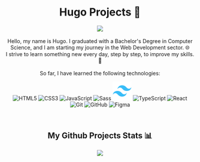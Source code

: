 <!--
**HugoProjects/HugoProjects** is a ✨ _special_ ✨ repository because its `README.md` (this file) appears on your GitHub profile.

Here are some ideas to get you started:

- 🔭 I’m currently working on ...
- 🌱 I’m currently learning ...
- 👯 I’m looking to collaborate on ...
- 🤔 I’m looking for help with ...
- 💬 Ask me about ...
- 📫 How to reach me: ...
- 😄 Pronouns: ...
- ⚡ Fun fact: ...

Para Gifs, ![GIF legal](https://media1.giphy.com/exemplo-de-gif)
Para badges personalizadas, use Shields.io.
Para estatísticas personalizadas, use GitHub Readme Stats. Por exemplo: ![Top Langs](https://github-readme-stats.vercel.app/api/top-langs/?username=HugoProjects&layout=compact)
Para estilizar, usar HTML, porque o markup é limitado (## Texto a bold por exemplo)
-->

<h1 align="center">Hugo Projects 👋</h1>
<p align="center">
  <img src="https://media1.giphy.com/media/v1.Y2lkPTc5MGI3NjExM25xbGhubjJ0bTg3aXNydjk2YnhhcWVjcGZwdWxvMWp2NmJhd2J5eiZlcD12MV9pbnRlcm5hbF9naWZfYnlfaWQmY3Q9Zw/Vbtc9VG51NtzT1Qnv1/giphy.gif" width="200">
</p>
<p align="center">
Hello, my name is Hugo. I graduated with a Bachelor's Degree in Computer Science, and I am starting my journey in the Web Development sector. 🌐
<br>
I strive to learn something new every day, step by step, to improve my skills. 🚀
<br><br>
So far, I have learned the following technologies:
</p>

<p align="center">
  <img src="https://cdn.jsdelivr.net/gh/devicons/devicon/icons/html5/html5-original.svg" alt="HTML5" title="HTML" width="50" height="50"/>
  <img src="https://cdn.jsdelivr.net/gh/devicons/devicon/icons/css3/css3-original.svg" alt="CSS3" title="CSS" width="50" height="50"/>
  <img src="https://cdn.jsdelivr.net/gh/devicons/devicon/icons/javascript/javascript-original.svg" alt="JavaScript" title="JavaScript" width="50" height="50"/>
  <img src="https://cdn.jsdelivr.net/gh/devicons/devicon/icons/sass/sass-original.svg" alt="Sass" title="Sass" width="50" height="50"/>
  <img src="https://github.com/devicons/devicon/blob/master/icons/tailwindcss/tailwindcss-original.svg" alt="Tailwind CSS" title="Tailwind CSS" width="50" height="50"/>
  <img src="https://cdn.jsdelivr.net/gh/devicons/devicon/icons/typescript/typescript-original.svg" alt="TypeScript" title="TypeScript" width="50" height="50"/>
  <img src="https://cdn.jsdelivr.net/gh/devicons/devicon/icons/react/react-original.svg" alt="React" title="React" width="50" height="50"/>
  <img src="https://cdn.jsdelivr.net/gh/devicons/devicon/icons/git/git-original.svg" alt="Git" title="Git" width="50" height="50"/>
  <img src="https://cdn.jsdelivr.net/gh/devicons/devicon/icons/github/github-original.svg" alt="GitHub" title="Github" width="50" height="50"/>
  <img src="https://cdn.jsdelivr.net/gh/devicons/devicon/icons/figma/figma-original.svg" alt="Figma" title="Figma" width="50" height="50"/>
  <!--
  <img src="https://cdn.jsdelivr.net/gh/devicons/devicon/icons/nodejs/nodejs-original.svg" alt="Node.js" title="Node.js" width="50" height="50"/>
  <img src="https://raw.githubusercontent.com/devicons/devicon/master/icons/express/express-original.svg" alt="Express.js" title="Express.js" width="50" height="50"/>
  <img src="https://cdn.jsdelivr.net/gh/devicons/devicon/icons/mongodb/mongodb-original.svg" alt="MongoDB" title="MongoDB" width="50" height="50"/>
  -->
</p>
<br>
<h2 align="center">My Github Projects Stats 📊</h2>
<p align="center">
  <img src="https://github-readme-stats.vercel.app/api/top-langs/?username=HugoProjects&layout=compact">
</p>
